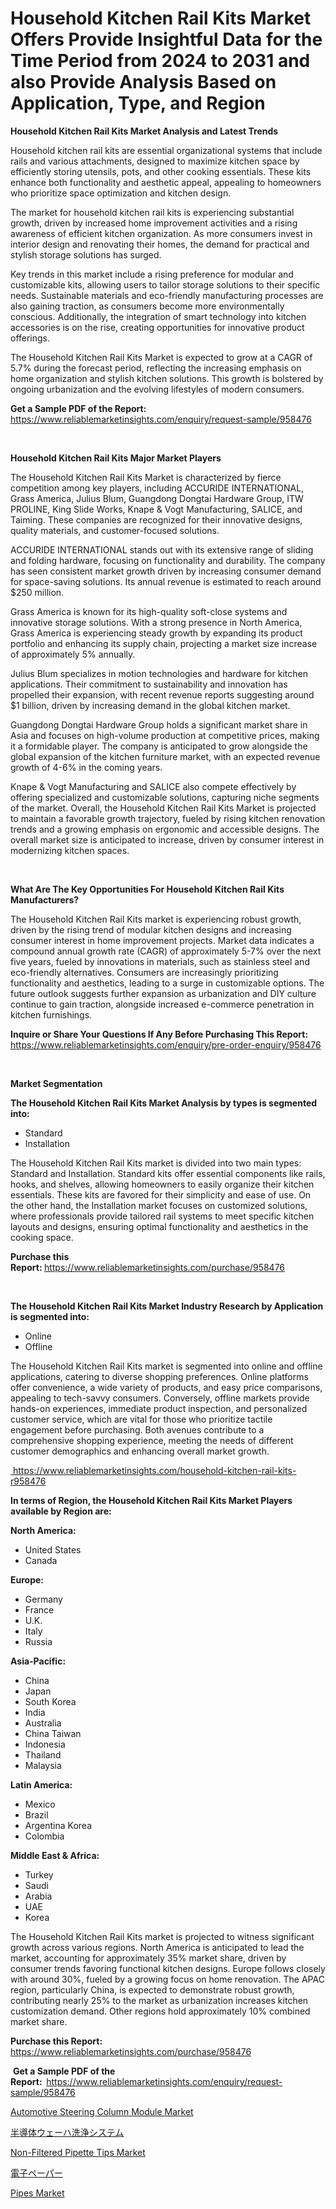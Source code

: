 <p><h1>Household Kitchen Rail Kits Market Offers Provide Insightful Data for the Time Period from 2024 to 2031 and also Provide Analysis Based on Application, Type, and Region</h1></p><p><strong>Household Kitchen Rail Kits Market Analysis and Latest Trends</strong></p>
<p><p>Household kitchen rail kits are essential organizational systems that include rails and various attachments, designed to maximize kitchen space by efficiently storing utensils, pots, and other cooking essentials. These kits enhance both functionality and aesthetic appeal, appealing to homeowners who prioritize space optimization and kitchen design.</p><p>The market for household kitchen rail kits is experiencing substantial growth, driven by increased home improvement activities and a rising awareness of efficient kitchen organization. As more consumers invest in interior design and renovating their homes, the demand for practical and stylish storage solutions has surged. </p><p>Key trends in this market include a rising preference for modular and customizable kits, allowing users to tailor storage solutions to their specific needs. Sustainable materials and eco-friendly manufacturing processes are also gaining traction, as consumers become more environmentally conscious. Additionally, the integration of smart technology into kitchen accessories is on the rise, creating opportunities for innovative product offerings. </p><p>The Household Kitchen Rail Kits Market is expected to grow at a CAGR of 5.7% during the forecast period, reflecting the increasing emphasis on home organization and stylish kitchen solutions. This growth is bolstered by ongoing urbanization and the evolving lifestyles of modern consumers.</p></p>
<p><strong>Get a Sample PDF of the Report:&nbsp;</strong> <a href="https://www.reliablemarketinsights.com/enquiry/request-sample/958476">https://www.reliablemarketinsights.com/enquiry/request-sample/958476</a></p>
<p>&nbsp;</p>
<p><strong>Household Kitchen Rail Kits Major Market Players</strong></p>
<p><p>The Household Kitchen Rail Kits Market is characterized by fierce competition among key players, including ACCURIDE INTERNATIONAL, Grass America, Julius Blum, Guangdong Dongtai Hardware Group, ITW PROLINE, King Slide Works, Knape & Vogt Manufacturing, SALICE, and Taiming. These companies are recognized for their innovative designs, quality materials, and customer-focused solutions.</p><p>ACCURIDE INTERNATIONAL stands out with its extensive range of sliding and folding hardware, focusing on functionality and durability. The company has seen consistent market growth driven by increasing consumer demand for space-saving solutions. Its annual revenue is estimated to reach around $250 million.</p><p>Grass America is known for its high-quality soft-close systems and innovative storage solutions. With a strong presence in North America, Grass America is experiencing steady growth by expanding its product portfolio and enhancing its supply chain, projecting a market size increase of approximately 5% annually.</p><p>Julius Blum specializes in motion technologies and hardware for kitchen applications. Their commitment to sustainability and innovation has propelled their expansion, with recent revenue reports suggesting around $1 billion, driven by increasing demand in the global kitchen market.</p><p>Guangdong Dongtai Hardware Group holds a significant market share in Asia and focuses on high-volume production at competitive prices, making it a formidable player. The company is anticipated to grow alongside the global expansion of the kitchen furniture market, with an expected revenue growth of 4-6% in the coming years.</p><p>Knape & Vogt Manufacturing and SALICE also compete effectively by offering specialized and customizable solutions, capturing niche segments of the market. Overall, the Household Kitchen Rail Kits Market is projected to maintain a favorable growth trajectory, fueled by rising kitchen renovation trends and a growing emphasis on ergonomic and accessible designs. The overall market size is anticipated to increase, driven by consumer interest in modernizing kitchen spaces.</p></p>
<p>&nbsp;</p>
<p><strong>What Are The Key Opportunities For Household Kitchen Rail Kits Manufacturers?</strong></p>
<p><p>The Household Kitchen Rail Kits market is experiencing robust growth, driven by the rising trend of modular kitchen designs and increasing consumer interest in home improvement projects. Market data indicates a compound annual growth rate (CAGR) of approximately 5-7% over the next five years, fueled by innovations in materials, such as stainless steel and eco-friendly alternatives. Consumers are increasingly prioritizing functionality and aesthetics, leading to a surge in customizable options. The future outlook suggests further expansion as urbanization and DIY culture continue to gain traction, alongside increased e-commerce penetration in kitchen furnishings.</p></p>
<p><strong>Inquire or Share Your Questions If Any Before Purchasing This Report:</strong> <a href="https://www.reliablemarketinsights.com/enquiry/pre-order-enquiry/958476">https://www.reliablemarketinsights.com/enquiry/pre-order-enquiry/958476</a></p>
<p>&nbsp;</p>
<p><strong>Market Segmentation</strong></p>
<p><strong>The Household Kitchen Rail Kits Market Analysis by types is segmented into:</strong></p>
<p><ul><li>Standard</li><li>Installation</li></ul></p>
<p><p>The Household Kitchen Rail Kits market is divided into two main types: Standard and Installation. Standard kits offer essential components like rails, hooks, and shelves, allowing homeowners to easily organize their kitchen essentials. These kits are favored for their simplicity and ease of use. On the other hand, the Installation market focuses on customized solutions, where professionals provide tailored rail systems to meet specific kitchen layouts and designs, ensuring optimal functionality and aesthetics in the cooking space.</p></p>
<p><strong>Purchase this Report:&nbsp;</strong><a href="https://www.reliablemarketinsights.com/purchase/958476">https://www.reliablemarketinsights.com/purchase/958476</a></p>
<p>&nbsp;</p>
<p><strong>The Household Kitchen Rail Kits Market Industry Research by Application is segmented into:</strong></p>
<p><ul><li>Online</li><li>Offline</li></ul></p>
<p><p>The Household Kitchen Rail Kits market is segmented into online and offline applications, catering to diverse shopping preferences. Online platforms offer convenience, a wide variety of products, and easy price comparisons, appealing to tech-savvy consumers. Conversely, offline markets provide hands-on experiences, immediate product inspection, and personalized customer service, which are vital for those who prioritize tactile engagement before purchasing. Both avenues contribute to a comprehensive shopping experience, meeting the needs of different customer demographics and enhancing overall market growth.</p></p>
<p><a href="https://www.reliablemarketinsights.com/household-kitchen-rail-kits-r958476">&nbsp;https://www.reliablemarketinsights.com/household-kitchen-rail-kits-r958476</a></p>
<p><strong>In terms of Region, the Household Kitchen Rail Kits Market Players available by Region are:</strong></p>
<p>
    <p> <strong> North America: </strong>
        <ul>
            <li>United States</li>
            <li>Canada</li>
        </ul>
        </p> 
    <p> <strong> Europe: </strong>
        <ul>
            <li>Germany</li>
            <li>France</li>
            <li>U.K.</li>
            <li>Italy</li>
            <li>Russia</li>
        </ul>
        </p> 
    <p> <strong> Asia-Pacific: </strong>
        <ul>
            <li>China</li>
            <li>Japan</li>
            <li>South Korea</li>
            <li>India</li>
            <li>Australia</li>
            <li>China Taiwan</li>
            <li>Indonesia</li>
            <li>Thailand</li>
            <li>Malaysia</li>
        </ul>
        </p> 
    <p> <strong> Latin America: </strong>
        <ul>
            <li>Mexico</li>
            <li>Brazil</li>
            <li>Argentina Korea</li>
            <li>Colombia</li>
        </ul>
        </p> 
    <p> <strong> Middle East & Africa: </strong>
        <ul>
            <li>Turkey</li>
            <li>Saudi</li>
            <li>Arabia</li>
            <li>UAE</li>
            <li>Korea</li>
        </ul>
    </p>
    </p>
<p><p>The Household Kitchen Rail Kits market is projected to witness significant growth across various regions. North America is anticipated to lead the market, accounting for approximately 35% market share, driven by consumer trends favoring functional kitchen designs. Europe follows closely with around 30%, fueled by a growing focus on home renovation. The APAC region, particularly China, is expected to demonstrate robust growth, contributing nearly 25% to the market as urbanization increases kitchen customization demand. Other regions hold approximately 10% combined market share.</p></p>
<p><strong>Purchase this Report: </strong><a href="https://www.reliablemarketinsights.com/purchase/958476">https://www.reliablemarketinsights.com/purchase/958476</a></p>
<p>&nbsp;<strong>Get a Sample PDF of the Report:&nbsp;&nbsp;</strong><a href="https://www.reliablemarketinsights.com/enquiry/request-sample/958476">https://www.reliablemarketinsights.com/enquiry/request-sample/958476</a></p>
<p><strong></strong></p>
<p><p><a href="https://issuu.com/reportprime-2/docs/automotive-steering-column-module-m_5b3231136fd956">Automotive Steering Column Module Market</a></p><p><a href="https://medium.com/@sashabeier2023/semiconductor-wafer-cleaning-system-d38dd07386c8">半導体ウェーハ洗浄システム</a></p><p><a href="https://issuu.com/reportprime-2/docs/non-filtered-pipette-tips-market-si_d492084ed47972">Non-Filtered Pipette Tips Market</a></p><p><a href="https://medium.com/@sashabeier2023/e-paper-market-%E3%81%AE%E3%82%B0%E3%83%AD%E3%83%BC%E3%83%90%E3%83%AB%E5%B8%82%E5%A0%B4%E6%A6%82%E8%A6%81%E3%81%AF-%E4%B8%96%E7%95%8C%E3%81%8A%E3%82%88%E3%81%B3%E4%B8%BB%E8%A6%81%E5%B8%82%E5%A0%B4%E3%81%AB%E3%81%8A%E3%81%91%E3%82%8B%E6%A5%AD%E7%95%8C%E3%81%AB%E5%BD%B1%E9%9F%BF%E3%82%92%E4%B8%8E%E3%81%88%E3%82%8B%E4%B8%BB%E8%A6%81%E3%81%AA%E3%83%88%E3%83%AC%E3%83%B3%E3%83%89%E3%81%AB%E3%81%A4%E3%81%84%E3%81%A6-%E7%8B%AC%E8%87%AA%E3%81%AE%E8%A6%96%E7%82%B9%E3%82%92%E6%8F%90%E4%BE%9B%E3%81%97%E3%81%BE%E3%81%99-e0bb5c46223a">電子ペーパー</a></p><p><a href="https://medium.com/@anthony.gray09986/the-growth-of-the-pipes-market-has-been-significant-driven-by-various-critical-factors-bf75228b9177">Pipes Market</a></p></p>